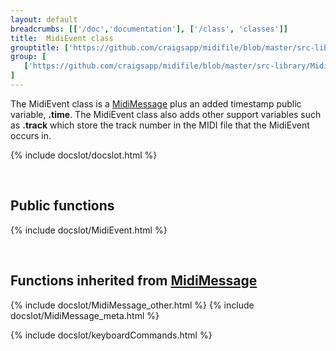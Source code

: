 ```yaml
---
layout: default
breadcrumbs: [['/doc','documentation'], ['/class', 'classes']]
title:  MidiEvent class
grouptitle: ['https://github.com/craigsapp/midifile/blob/master/src-library', 'Source Code']
group: [
   ['https://github.com/craigsapp/midifile/blob/master/src-library/MidiEvent.cpp', 'MidiEvent.cpp'],
]
---
```


The MidiEvent class is a <a href="../MidiMessage">MidiMessage</a> plus an 
added timestamp public variable, <b>.time</b>.  The MidiEvent class also
adds other support variables such as <b>.track</b> which store the 
track number in the MIDI file that the MidiEvent occurs in.

{% include docslot/docslot.html %}

&nbsp;

Public functions
----------------

{% include docslot/MidiEvent.html %}

&nbsp;

Functions inherited from <a href="../MidiMessage">MidiMessage</a>
---------------------------------------------------------------

{% include docslot/MidiMessage_other.html %}
{% include docslot/MidiMessage_meta.html %}



{% include docslot/keyboardCommands.html %}

